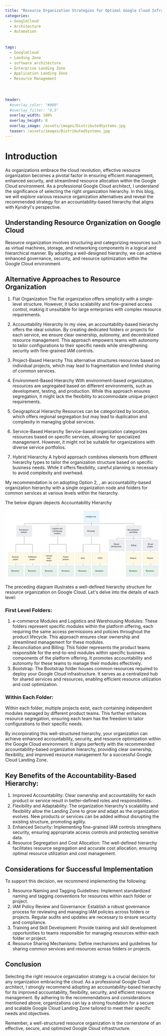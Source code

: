 ```yaml
---
title: "Resource Organization Strategies for Optimal Google Cloud Infrastructure"
categories:
  - GoogleCloud
  - Architecture
  - Automation
  

tags:
  - GoogleCloud
  - Landing Zone
  - software architecture
  - Enterprise Landing Zone
  - Application Landing Zone 
  - Resource Management
    
  

header:
  #overlay_color: "#000"
  #overlay_filter: "0.5"
  overlay_width: 100%
  overlay_height: 0
  overlay_image: /assets/images/DistributedSystems.jpg
  teaser: /assets/images/DistributedSystems.jpg
---
```



# Introduction

As organizations embrace the cloud revolution, effective resource organization becomes a pivotal factor in ensuring efficient management, enhanced security, and streamlined resource allocation within the Google Cloud environment. As a professional Google Cloud architect, I understand the significance of selecting the right organization hierarchy. In this blog, we will explore various resource organization alternatives and reveal the recommended strategy for an accountability-based hierarchy that aligns with Kyndryl's perspective.

## Understanding Resource Organization on Google Cloud

Resource organization involves structuring and categorizing resources such as virtual machines, storage, and networking components in a logical and hierarchical manner. By adopting a well-designed hierarchy, we can achieve enhanced governance, security, and resource optimization within the Google Cloud environment.

## Alternative Approaches to Resource Organization

1. Flat Organization
The flat organization offers simplicity with a single-level structure. However, it lacks scalability and fine-grained access control, making it unsuitable for large enterprises with complex resource requirements.

2. Accountability Hierarchy
In my view, an accountability-based hierarchy offers the ideal solution. By creating dedicated folders or projects for each service, we ensure clear ownership, autonomy, and decentralized resource management. This approach empowers teams with autonomy to tailor configurations to their specific needs while strengthening security with fine-grained IAM controls.

3. Project-Based Hierarchy
This alternative structures resources based on individual projects, which may lead to fragmentation and limited sharing of common services.

4. Environment-Based Hierarchy
With environment-based organization, resources are segregated based on different environments, such as development, testing, and production. While this approach ensures segregation, it might lack the flexibility to accommodate unique project requirements.

5. Geographical Hierarchy
Resources can be categorized by location, which offers regional segregation but may lead to duplication and complexity in managing global services.

6. Service-Based Hierarchy
Service-based organization categorizes resources based on specific services, allowing for specialized management. However, it might not be suitable for organizations with diverse service portfolios.

7. Hybrid Hierarchy
A hybrid approach combines elements from different hierarchy types to tailor the organization structure based on specific business needs. While it offers flexibility, careful planning is necessary to avoid complexity and overhead.


My recommendation is on adopting Option 2, , an accountability-based organization hierarchy with a single organization node and folders for common services at various levels within the hierarchy.

The below digram depects Accountability Hierarchy

![Resource Hierarchy](/assets/images//decide-resource-hierarchy.png)

The preceding diagram illustrates a well-defined hierarchy structure for resource organization on Google Cloud. Let's delve into the details of each level:

### First Level Folders:
1. e-commerce Modules and Logistics and Warehousing Modules: These folders represent specific modules within the platform offering, each requiring the same access permissions and policies throughout the product lifecycle. This approach ensures clear ownership and streamlined management for these modules.
2. Reconciliation and Billing: This folder represents the product teams responsible for the end-to-end modules within specific business components of the platform offering. It promotes accountability and autonomy for these teams to manage their modules effectively.
3. Bootstrap: The Bootstrap folder houses common resources required to deploy your Google Cloud infrastructure. It serves as a centralized hub for shared services and resources, enabling efficient resource utilization and cost optimization.

### Within Each Folder:
Within each folder, multiple projects exist, each containing independent modules managed by different product teams. This further enhances resource segregation, ensuring each team has the freedom to tailor configurations to their specific needs.

By incorporating this well-structured hierarchy, your organization can achieve enhanced accountability, security, and resource optimization within the Google Cloud environment. It aligns perfectly with the recommended accountability-based organization hierarchy, providing clear ownership, flexibility, and improved resource management for a successful Google Cloud Landing Zone.

## Key Benefits of the Accountability-Based Hierarchy:

1. Improved Accountability: Clear ownership and accountability for each product or service result in better-defined roles and responsibilities.
2. Flexibility and Adaptability: The organization hierarchy's scalability and flexibility allow the Landing Zone to grow and adapt as the organization evolves. New products or services can be added without disrupting the existing structure, promoting agility.
3. Enhanced Security: Implementing fine-grained IAM controls strengthens security, ensuring appropriate access controls and protecting sensitive data.
4. Resource Segregation and Cost Allocation: The well-defined hierarchy facilitates resource segregation and accurate cost allocation, ensuring optimal resource utilization and cost management.

## Considerations for Successful Implementation

To support this decision, we recommend implementing the following:

1. Resource Naming and Tagging Guidelines: Implement standardized naming and tagging conventions for resources within each folder or project.
2. IAM Policy Review and Governance: Establish a robust governance process for reviewing and managing IAM policies across folders or projects. Regular audits and updates are necessary to ensure security and compliance.
3. Training and Skill Development: Provide training and skill development opportunities to teams responsible for managing resources within each folder or project.
4. Resource Sharing Mechanisms: Define mechanisms and guidelines for sharing common services and resources across folders or projects.

## Conclusion

Selecting the right resource organization strategy is a crucial decision for any organization embracing the cloud. As a professional Google Cloud architect, I strongly recommend adopting an accountability-based hierarchy for its improved accountability, flexibility, security, and efficient resource management. By adhering to the recommendations and considerations mentioned above, organizations can lay a strong foundation for a secure and scalable Google Cloud Landing Zone tailored to meet their specific needs and objectives.

Remember, a well-structured resource organization is the cornerstone of an effective, secure, and optimized Google Cloud infrastructure.
